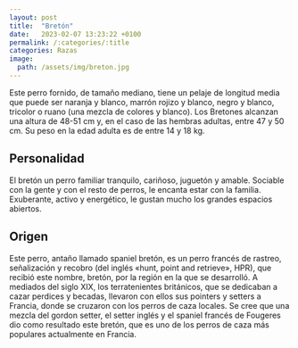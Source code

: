 ```yaml
---
layout: post
title:  "Bretón"
date:   2023-02-07 13:23:22 +0100
permalink: /:categories/:title
categories: Razas
image:
  path: /assets/img/breton.jpg
---
```


Este perro fornido, de tamaño mediano, tiene un pelaje de longitud media que puede ser naranja y blanco, marrón rojizo y blanco, negro y blanco, tricolor o ruano (una mezcla de colores y blanco). Los Bretones alcanzan una altura de 48-51 cm y, en el caso de las hembras adultas, entre 47 y 50 cm. Su peso en la edad adulta es de entre 14 y 18 kg.

## Personalidad

El bretón un perro familiar tranquilo, cariñoso, juguetón y amable. Sociable con la gente y con el resto de perros, le encanta estar con la familia. Exuberante, activo y energético, le gustan mucho los grandes espacios abiertos.

## Origen

Este perro, antaño llamado spaniel bretón, es un perro francés de rastreo, señalización y recobro (del inglés «hunt, point and retrieve», HPR), que recibió este nombre, bretón, por la región en la que se desarrolló. A mediados del siglo XIX, los terratenientes británicos, que se dedicaban a cazar perdices y becadas, llevaron con ellos sus pointers y setters a Francia, donde se cruzaron con los perros de caza locales. Se cree que una mezcla del gordon setter, el setter inglés y el spaniel francés de Fougeres dio como resultado este bretón, que es uno de los perros de caza más populares actualmente en Francia.